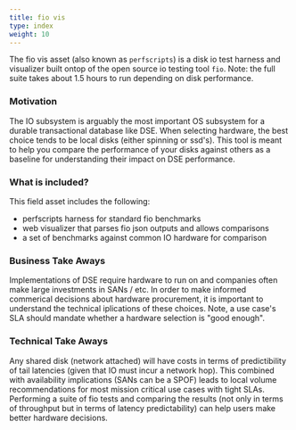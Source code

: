 ```yaml
---
title: fio vis
type: index
weight: 10
---
```


The fio vis asset (also known as `perfscripts`) is a disk io test harness and visualizer built ontop of the open source io testing tool `fio`. Note: the full suite takes about 1.5 hours to run depending on disk performance.

### Motivation

The IO subsystem is arguably the most important OS subsystem for a durable transactional database like DSE. When selecting hardware, the best choice tends to be local disks (either spinning or ssd's). 
This tool is meant to help you compare the performance of your disks against others as a baseline for understanding their impact on DSE performance.

### What is included?

This field asset includes the following:

* perfscripts harness for standard fio benchmarks 
* web visualizer that parses fio json outputs and allows comparisons
* a set of benchmarks against common IO hardware for comparison

### Business Take Aways

Implementations of DSE require hardware to run on and companies often make large investments in SANs / etc. In order to make informed commerical decisions about hardware procurement, it is important to understand the technical iplications of these choices. Note, a use case's SLA should mandate whether a hardware selection is "good enough".

### Technical Take Aways

Any shared disk (network attached) will have costs in terms of predictibility of tail latencies (given that IO must incur a network hop). This combined with availability implications (SANs can be a SPOF) leads to local volume recommendations for most mission critical use cases with tight SLAs. Performing a suite of fio tests and comparing the results (not only in terms of throughput but in terms of latency predictability) can help users make better hardware decisions.
